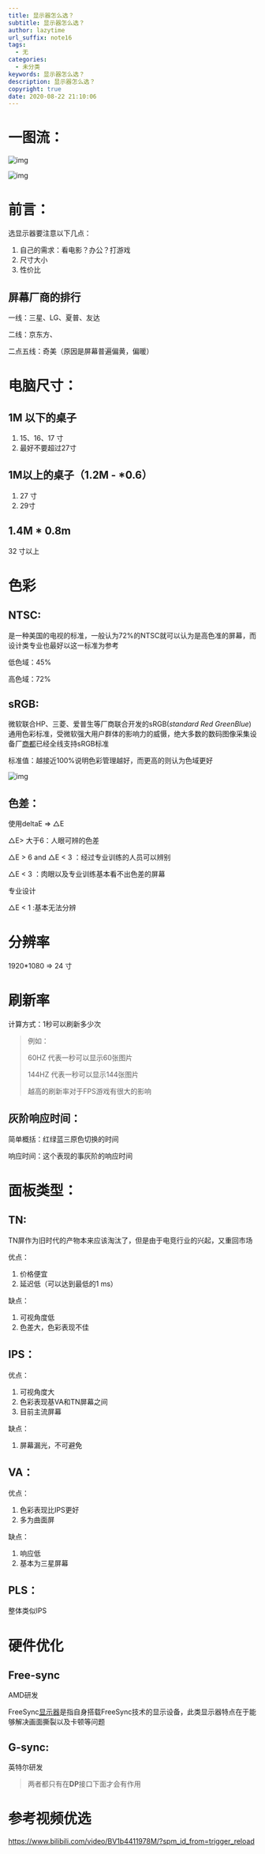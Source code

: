 ```yaml
---
title: 显示器怎么选？
subtitle: 显示器怎么选？
author: lazytime
url_suffix: note16
tags:
  - 无
categories:
  - 未分类
keywords: 显示器怎么选？
description: 显示器怎么选？
copyright: true
date: 2020-08-22 21:10:06
---
```


# 一图流：

![img](https://gitee.com/lazyTimes/imageReposity/raw/master/img/20200822204710.png?ynotemdtimestamp=1598060052847)

![img](https://gitee.com/lazyTimes/imageReposity/raw/master/img/20200822204751.png?ynotemdtimestamp=1598060052847)

# 前言：

选显示器要注意以下几点：

1. 自己的需求：看电影？办公？打游戏
2. 尺寸大小
3. 性价比

## 屏幕厂商的排行

一线：三星、LG、夏普、友达

二线：京东方、

二点五线：奇美（原因是屏幕普遍偏黄，偏暖）

# 电脑尺寸：

## 1M 以下的桌子

1. 15、16、17 寸
2. 最好不要超过27寸

## 1M以上的桌子（1.2M - *0.6）

1. 27 寸
2. 29寸

## 1.4M * 0.8m

32 寸以上

# 色彩

## NTSC:

是一种美国的电视的标准，一般认为72%的NTSC就可以认为是高色准的屏幕，而设计类专业也最好以这一标准为参考

低色域：45%

高色域：72%

## sRGB:

微软联合HP、三菱、爱普生等厂商联合开发的sRGB(*standard Red GreenBlue*)通用色彩标准，受微软强大用户群体的影响力的威慑，绝大多数的数码图像采集设备厂[商都](https://baike.baidu.com/item/商都)已经全线支持sRGB标准

标准值：越接近100%说明色彩管理越好，而更高的则认为色域更好

![img](https://gitee.com/lazyTimes/imageReposity/raw/master/img/20200822205047.png?ynotemdtimestamp=1598060052847)

## 色差：

使用deltaE => △E

△E> 大于6：人眼可辨的色差

△E > 6 and △E < 3 ：经过专业训练的人员可以辨别

△E < 3 ：肉眼以及专业训练基本看不出色差的屏幕

专业设计

△E < 1 :基本无法分辨

# 分辨率

1920*1080 => 24 寸

# 刷新率

计算方式：1秒可以刷新多少次

> 例如：
>
> 60HZ 代表一秒可以显示60张图片
>
> 144HZ 代表一秒可以显示144张图片
>
> 越高的刷新率对于FPS游戏有很大的影响

## 灰阶响应时间：

简单概括：红绿蓝三原色切换的时间

响应时间：这个表现的事灰阶的响应时间

# 面板类型：

## TN:

TN屏作为旧时代的产物本来应该淘汰了，但是由于电竞行业的兴起，又重回市场

优点：

1. 价格便宜
2. 延迟低（可以达到最低的1 ms）

缺点：

1. 可视角度低
2. 色差大，色彩表现不佳

## IPS：

优点：

1. 可视角度大
2. 色彩表现基VA和TN屏幕之间
3. 目前主流屏幕

缺点：

1. 屏幕漏光，不可避免

## VA：

优点：

1. 色彩表现比IPS更好
2. 多为曲面屏

缺点：

1. 响应低
2. 基本为三星屏幕

## PLS：

整体类似IPS

# 硬件优化

## Free-sync

AMD研发

FreeSync[显示器](https://baike.baidu.com/item/显示器/362722)是指自身搭载FreeSync技术的显示设备，此类显示器特点在于能够解决画面撕裂以及卡顿等问题

## G-sync:

英特尔研发

> 两者都只有在**DP**接口下面才会有作用

# 参考视频优选

https://www.bilibili.com/video/BV1b4411978M/?spm_id_from=trigger_reload